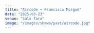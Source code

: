 ```yaml
---
title: "Aircode + Francisco Morgan"
date: "2025-03-23"
venue: "Sala Taro"
image: "/images/shows/past/aircode.jpg"
---
```


